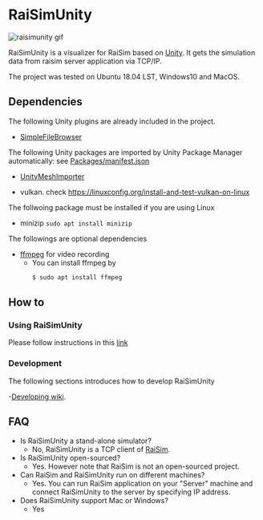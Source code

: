 # RaiSimUnity

![raisimunity gif](Images/raisimunity.gif)
 
RaiSimUnity is a visualizer for RaiSim based on [Unity](https://unity.com/). It gets the simulation data from raisim server application via TCP/IP.

The project was tested on Ubuntu 18.04 LST, Windows10 and MacOS.

## Dependencies

The following Unity plugins are already included in the project.                
- [SimpleFileBrowser](https://assetstore.unity.com/packages/tools/gui/runtime-file-browser-113006)

The following Unity packages are imported by Unity Package Manager automatically: see [Packages/manifest.json](Packages/manifest.json) 
- [UnityMeshImporter](https://github.com/eastskykang/UnityMeshImporter)

- vulkan. check https://linuxconfig.org/install-and-test-vulkan-on-linux

The follwoing package must be installed if you are using Linux
- minizip ```sudo apt install minizip```

The followings are optional dependencies
- [ffmpeg](https://www.ffmpeg.org/) for video recording
    - You can install ffmpeg by 
        ```sh
        $ sudo apt install ffmpeg
        ``` 

## How to 

### Using RaiSimUnity

Please follow instructions in this [link](https://raisim.com/sections/RaisimUnity.html)


### Development

The following sections introduces how to develop RaiSimUnity

-[Developing wiki](https://github.com/leggedrobotics/RaiSimUnity/wiki/developing).

## FAQ

- Is RaiSimUnity a stand-alone simulator? 
    - No, RaiSimUnity is a TCP client of [RaiSim](https://github.com/raisimtech/raisimLib).
- Is RaiSimUnity open-sourced?
    - Yes. However note that RaiSim is not an open-sourced project. 
- Can RaiSim and RaiSimUnity run on different machines? 
    - Yes. You can run RaiSim application on your "Server" machine and connect RaiSimUnity to the server by specifying IP address. 
- Does RaiSimUnity support Mac or Windows?
    - Yes
